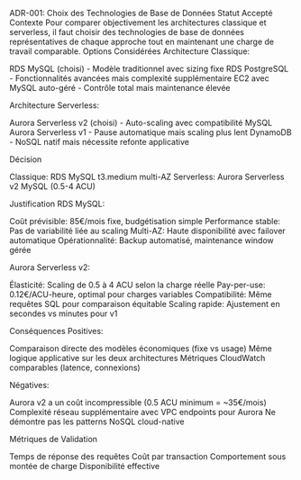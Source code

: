 ADR-001: Choix des Technologies de Base de Données
Statut
Accepté
Contexte
Pour comparer objectivement les architectures classique et serverless, il faut choisir des technologies de base de données représentatives de chaque approche tout en maintenant une charge de travail comparable.
Options Considérées
Architecture Classique:

RDS MySQL (choisi) - Modèle traditionnel avec sizing fixe
RDS PostgreSQL - Fonctionnalités avancées mais complexité supplémentaire
EC2 avec MySQL auto-géré - Contrôle total mais maintenance élevée

Architecture Serverless:

Aurora Serverless v2 (choisi) - Auto-scaling avec compatibilité MySQL
Aurora Serverless v1 - Pause automatique mais scaling plus lent
DynamoDB - NoSQL natif mais nécessite refonte applicative

Décision

Classique: RDS MySQL t3.medium multi-AZ
Serverless: Aurora Serverless v2 MySQL (0.5-4 ACU)

Justification
RDS MySQL:

Coût prévisible: 85€/mois fixe, budgétisation simple
Performance stable: Pas de variabilité liée au scaling
Multi-AZ: Haute disponibilité avec failover automatique
Opérationnalité: Backup automatisé, maintenance window gérée

Aurora Serverless v2:

Élasticité: Scaling de 0.5 à 4 ACU selon la charge réelle
Pay-per-use: 0.12€/ACU-heure, optimal pour charges variables
Compatibilité: Même requêtes SQL pour comparaison équitable
Scaling rapide: Ajustement en secondes vs minutes pour v1

Conséquences
Positives:

Comparaison directe des modèles économiques (fixe vs usage)
Même logique applicative sur les deux architectures
Métriques CloudWatch comparables (latence, connexions)

Négatives:

Aurora v2 a un coût incompressible (0.5 ACU minimum = ~35€/mois)
Complexité réseau supplémentaire avec VPC endpoints pour Aurora
Ne démontre pas les patterns NoSQL cloud-native

Métriques de Validation

Temps de réponse des requêtes
Coût par transaction
Comportement sous montée de charge
Disponibilité effective